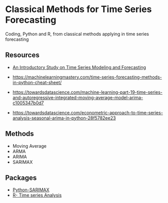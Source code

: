 # Classical Methods for Time Series Forecasting
Coding, Python and R, from classical methods applying in time series forecasting

## Resources

- [An Introductory Study on Time Series Modeling and Forecasting](https://arxiv.org/pdf/1302.6613.pdf)

- https://machinelearningmastery.com/time-series-forecasting-methods-in-python-cheat-sheet/

- https://towardsdatascience.com/machine-learning-part-19-time-series-and-autoregressive-integrated-moving-average-model-arima-c1005347b0d7

- https://towardsdatascience.com/econometric-approach-to-time-series-analysis-seasonal-arima-in-python-28f5782ee23

## Methods

- Moving Average
- ARMA
- ARIMA
- SARIMAX

## Packages 

- [Python-SARIMAX](https://www.statsmodels.org/stable/generated/statsmodels.tsa.statespace.sarimax.SARIMAX.html)
- [R- Time series Analysis](http://db.ucsd.edu/static/TimeSeries.pdf)
